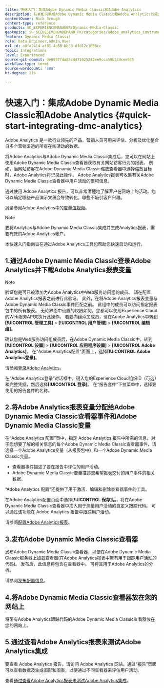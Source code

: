 ```yaml
---
title: 快速入门：集成Adobe Dynamic Media Classic和Adobe Analytics
description: 有关如何集成Adobe Dynamic Media Classic和Adobe Analytics的简介和快速入门。
contentOwner: Rick Brough
content-type: reference
products: SG_EXPERIENCEMANAGER/Dynamic-Media-Classic
geptopics: SG_SCENESEVENONDEMAND_PK/categories/adobe_analytics_instrumentation_kit
feature: Dynamic Media Classic
role: Data Engineer,Admin,User
exl-id: a8fa2414-af01-4a58-bb33-dfd12c1056cc
topic: Integrations
level: Experienced
source-git-commit: de6997fda88c4471625242ee9cca59b344cee945
workflow-type: tm+mt
source-wordcount: '689'
ht-degree: 21%

---
```


# 快速入门：集成Adobe Dynamic Media Classic和Adobe Analytics {#quick-start-integrating-dmc-analytics}

Adobe Analytics 是一款行业领先的产品，营销人员可用来评估、分析及优化整合自多个营销渠道的所有在线活动的数据。

将Adobe Analytics与Adobe Dynamic Media Classic集成后，您可以在网站上使用Adobe Dynamic Media Classic查看器获取有关网站访客行为的报表。 例如，当网站访客在Adobe Dynamic Media Classic缩放查看器中选择缩放目标时，Adobe Analytics将记录此操作。 Adobe Analytics报表可收集有关Adobe Dynamic Media Classic查看器中用户活动的累积信息。

通过使用 Adobe Analytics 报告，可以非常清楚地了解客户在网站上的活动。您可以确定哪些产品演示文稿会导致转化，哪些不吸引客户兴趣。

另请参阅Adobe Analytics中的[度量值视频](https://experienceleague.adobe.com/en/docs/media-analytics/using/media-overview)。

>[!NOTE]
>
>要将Analytics与Adobe Dynamic Media Classic集成并生成Analytics报表，需要有效的Adobe Analytics帐户。

本快速入门指南旨在通过Adobe Analytics工具包帮助您快速启动和运行。

## 1.通过Adobe Dynamic Media Classic登录Adobe Analytics并下载Adobe Analytics报表变量

>[!NOTE]
>
>验证您是否已被添加为Adobe Analytics中Web服务访问组的成员。 请在配置Adobe Analytics报表之前进行此验证。 此外，在将Adobe Analytics报表变量与Adobe Dynamic Media Classic事件匹配之前。 此组中的成员可以访问指定报表包中的所有报表。 无论界面中设置的权限如何，您都可以使用Experience Cloud的Web服务API来执行此操作。 若要向组添加成员，请在Adobe Analytics中转到&#x200B;**[!UICONTROL 管理工具]** > **[!UICONTROL 用户管理]** > **[!UICONTROL 编辑组]**。

确认您是Web服务访问组成员后，在Adobe Dynamic Media Classic中，转到&#x200B;**[!UICONTROL 设置]** > **[!UICONTROL 应用程序设置]** > **[!UICONTROL Adobe Analytics]**。 在“Adobe Analytics配置”页面上，选择&#x200B;**[!UICONTROL Adobe Analytics登录]**。

请参阅[登录Adobe Analytics](log-analytics.md#log_in_to_adobe_analytics)。

在“Adobe Analytics登录”对话框中，键入您的Experience Cloud组织ID（可选）和完整凭据，然后选择&#x200B;**[!UICONTROL 登录]**。 在“报告套件”下拉菜单中，选择要使用的报告套件的名称。

## 2.将Adobe Analytics报表变量分配给Adobe Dynamic Media Classic查看器事件和Adobe Dynamic Media Classic变量

在“Adobe Analytics 配置”页中，指定 Adobe Analytics 报告中所需的信息。对于您想要了解的相关信息的每个Adobe Dynamic Media Classic查看器事件，请选择一个Adobe Analytics变量（从报表包中）和一个Adobe Dynamic Media Classic变量。

* 查看器事件描述了要在报告中评估的用户活动。
* Adobe Dynamic Media Classic变量描述您希望报表交付的用户事件的相关数据。

“Adobe Analytics 配置”还提供了用于激活、编辑和删除查看器事件的工具。

在Adobe Analytics配置页面中选择&#x200B;**[!UICONTROL 保存]**&#x200B;后，将在Adobe Dynamic Media Classic查看器中插入用于测量用户活动的自定义跟踪代码。 可以通过该功能在 Adobe Analytics 报告中跟踪用户活动。

请参阅[配置Adobe Analytics报表](configuring-analytics-reports.md#configuring_adobe_analytics_reports)。

## 3.发布Adobe Dynamic Media Classic查看器

发布Adobe Dynamic Media Classic查看器，以便在Adobe Dynamic Media Classic服务器上加载查看器(在Adobe Analytics报表中带有用于跟踪用户活动的代码)。 发布后，此信息将包含在查看器中。 可将其用于Adobe Analytics的分析。

请参阅[发布配置信息](publishing-analytics-configuration-information.md#publishing_adobe_analytics_configuration_information)。

## 4.将Adobe Dynamic Media Classic查看器放在您的网站上

将带有Adobe Analytics跟踪代码的Adobe Dynamic Media Classic查看器放在您的网站上。

## 5.通过查看Adobe Analytics报表来测试Adobe Analytics集成

要查看 Adobe Analytics 报告，请访问 Adobe Analytics 网站。通过“报告”页面可以查看数据及生成图形和图表，以便通过不同查看器来评估用户活动。

查看[通过查看Adobe Analytics报表来测试Adobe Analytics集成](testing-integration-viewing-analytics-report.md#testing_the_integration_by_viewing_an_adobe_analytics_report)。
